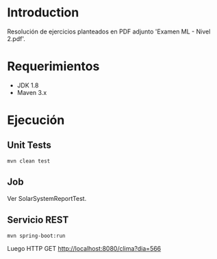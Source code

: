 # Introduction

Resolución de ejercicios planteados en PDF adjunto 'Examen ML - Nivel 2.pdf'.

# Requerimientos

* JDK 1.8
* Maven 3.x

# Ejecución

## Unit Tests

```
mvn clean test
```

## Job

Ver SolarSystemReportTest.

## Servicio REST

```
mvn spring-boot:run
```

Luego HTTP GET <http://localhost:8080/clima?dia=566>
